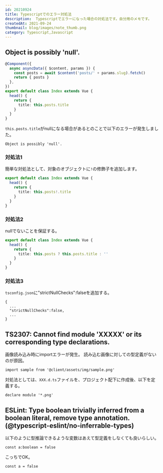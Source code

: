 ```yaml
---
id: 20210924
title: Typescriptでのエラー対処法
description:  Typescriptでエラーになった場合の対処法です。自分用のメモです。
createdAt: 2021-09-24
thumbnail: blog/images/note_thumb.png
category: Typescript,Javascript
---
```


## Object is possibly 'null'.

```typescript
@Component({
  async asyncData({ $content, params }) {
    const posts = await $content('posts/' + params.slug).fetch()
    return { posts }
  },
})
export default class Index extends Vue {
  head() {
    return {
      title: this.posts.title
    }
  }
}

```
`this.posts.title`がnullになる場合があるとのことで以下のエラーが発生しました。

```
Object is possibly 'null'.
```

### 対処法1
簡単な対処法として、対象のオブジェクトに`!`の修飾子を追加します。

```typescript
export default class Index extends Vue {
  head() {
    return {
      title: this.posts!.title
    }
  }
}
```
### 対処法2
nullでないことを保証する。

```typescript
export default class Index extends Vue {
  head() {
    return {
      title: this.posts ? this.posts.title : ''
    }
  }
}
```

### 対処法3
`tsconfig.json`に"strictNullChecks":falseを追加する。
```
{
  ...
  "strictNullChecks":false,
  ...
}

```
## TS2307: Cannot find module 'XXXXX' or its corresponding type declarations.

画像読み込み時にimportエラーが発生。
読み込む画像に対しての型定義がないのが原因。

```
import sample from '@client/assets/img/sample.png'
```

対処法としては、`XXX.d.ts`ファイルを、プロジェクト配下に作成後、以下を定義する。
```
declare module '*.png'
```

## ESLint: Type boolean trivially inferred from a boolean literal, remove type annotation.(@typescript-eslint/no-inferrable-types)

以下のように型推論できるような変数はあえて型定義をしなくても良いらしい。

```
const a:boolean = false
```

こっちでOK。
```
const a = false
```